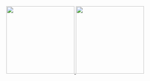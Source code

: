  <div>
  <a href="https://github.com/eudanielhenrique">
  <img height="180em" src="https://github-readme-stats.vercel.app/api?username=eudanielhenrique&show_icons=true&theme=dracula&include_all_commits=true&count_private=true"/>
  <img height="180em" src="https://github-readme-stats.vercel.app/api/top-langs/?username=eudanielhenrique&layout=compact&langs_count=16&theme=dracula"/>
<div>
